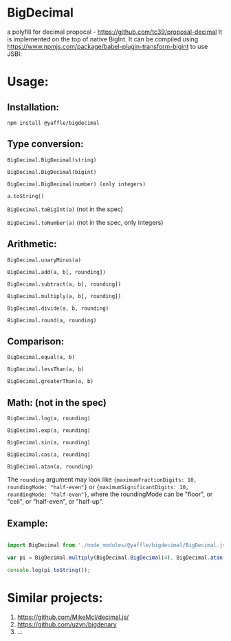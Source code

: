 # BigDecimal
a polyfill for decimal propocal - https://github.com/tc39/proposal-decimal
It is implemented on the top of native BigInt.
It can be compiled using https://www.npmjs.com/package/babel-plugin-transform-bigint to use JSBI.

# Usage:

## Installation:
`npm install @yaffle/bigdecimal`

## Type conversion:

`BigDecimal.BigDecimal(string)`

`BigDecimal.BigDecimal(bigint)`

`BigDecimal.BigDecimal(number) (only integers)`

`a.toString()`

`BigDecimal.toBigInt(a)` (not in the spec)

`BigDecimal.toNumber(a)` (not in the spec, only integers)


## Arithmetic:

`BigDecimal.unaryMinus(a)`

`BigDecimal.add(a, b[, rounding])`

`BigDecimal.subtract(a, b[, rounding])`

`BigDecimal.multiply(a, b[, rounding])`

`BigDecimal.divide(a, b, rounding)`

`BigDecimal.round(a, rounding)`

## Comparison:

`BigDecimal.equal(a, b)`

`BigDecimal.lessThan(a, b)`

`BigDecimal.greaterThan(a, b)`

## Math: (not in the spec)

`BigDecimal.log(a, rounding)`

`BigDecimal.exp(a, rounding)`

`BigDecimal.sin(a, rounding)`

`BigDecimal.cos(a, rounding)`

`BigDecimal.atan(a, rounding)`

The `rounding` argument may look like `{maximumFractionDigits: 10, roundingMode: "half-even"}` or `{maximumSignificantDigits: 10, roundingMode: "half-even"}`, where the roundingMode can be "floor", or "ceil", or "half-even", or "half-up".

## Example:
```javascript

import BigDecimal from './node_modules/@yaffle/bigdecimal/BigDecimal.js';

var pi = BigDecimal.multiply(BigDecimal.BigDecimal(4), BigDecimal.atan(BigDecimal.BigDecimal(1), {maximumSignificantDigits: 1000, roundingMode: 'half-even'}));

console.log(pi.toString());

```

# Similar projects:
1. https://github.com/MikeMcl/decimal.js/
2. https://github.com/uzyn/bigdenary
3. ...

